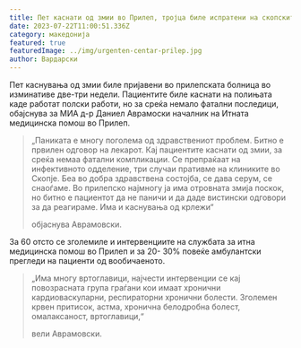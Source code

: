 ```yaml
---
title: Пет каснати од змии во Прилеп, тројца биле испратени на скопските клиники
date: 2023-07-22T11:00:51.336Z
category: македонија
featured: true
featuredImage: ../img/urgenten-centar-prilep.jpg
author: Вардарски
---
```

<!--StartFragment-->

Пет каснувања од змии биле пријавени во прилепската болница во изминативе две-три недели. Пациентите биле каснати на полињата каде работат полски работи, но за среќа немало фатални последици, обајснува за МИА д-р Даниел Аврамоски началник на Итната медицинска помош во Прилеп.

> „Паниката е многу поголема од здравствениот проблем. Битно е првилен одговор на лекарот. Кај пациентите каснати од змии, за среќа немаа фатални компликации. Се препраќаат на инфективното одделение, три случаи пративме на клиниките во Скопје. Беа во добра здравствена состојба, се дава серум, се снаоѓаме. Во прилепско најмногу ја има отровната змија поскок, но битно е пациентот да не паничи и да даде вистински одговори за да реагираме. Има и каснувања од крлежи“
>
> објаснува Аврамовски.

<!--StartFragment-->

За 60 отсто се зголемиле и интервенциите на службата за итна медицинска помош во Прилеп и за 20- 30% повеќе амбулантски прегледи на пациенти од вообичаеното.

> „Има многу вртоглавици, најчести интервенции се кај повозрасната група граѓани кои имаат хронични кардиоваскуларни, респираторни хронични болести. Зголемен крвен притисок, астма, хронична белодробна болест, омалаксаност, вртоглавици,“
>
> вели Аврамовски.

<!--EndFragment-->

<!--EndFragment-->